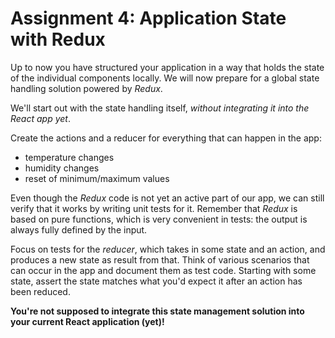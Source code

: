 # Assignment 4: Application State with Redux

Up to now you have structured your application in a way that holds the state of
the individual components locally. We will now prepare for a global state
handling solution powered by *Redux*.

We'll start out with the state handling itself, *without integrating it into the
React app yet*.

Create the actions and a reducer for everything that can happen in the app:

* temperature changes
* humidity changes
* reset of minimum/maximum values

Even though the *Redux* code is not yet an active part of our app, we can still
verify that it works by writing unit tests for it. Remember that *Redux* is
based on pure functions, which is very convenient in tests: the output is always
fully defined by the input.

Focus on tests for the *reducer*, which takes in some state and an action, and
produces a new state as result from that. Think of various scenarios that can
occur in the app and document them as test code. Starting with some state,
assert the state matches what you'd expect it after an action has been reduced.

**You're not supposed to integrate this state management solution into your
current React application (yet)!**
